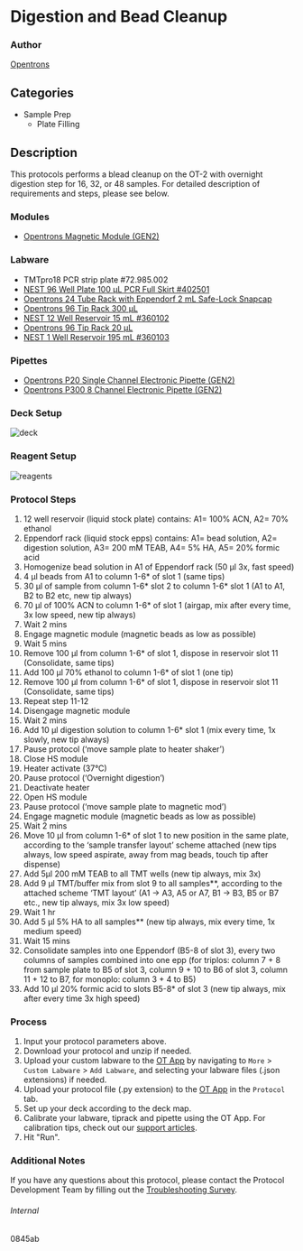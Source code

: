 # Digestion and Bead Cleanup


### Author
[Opentrons](https://opentrons.com/)


## Categories
* Sample Prep
	* Plate Filling


## Description
This protocols performs a blead cleanup on the OT-2 with overnight digestion step for 16, 32, or 48 samples. For detailed description of requirements and steps, please see below. 

### Modules
* [Opentrons Magnetic Module (GEN2)](https://shop.opentrons.com/magnetic-module-gen2/)


### Labware
* TMTpro18 PCR strip plate #72.985.002
* [NEST 96 Well Plate 100 µL PCR Full Skirt #402501](http://www.cell-nest.com/page94?_l=en&product_id=97&product_category=96)
* [Opentrons 24 Tube Rack with Eppendorf 2 mL Safe-Lock Snapcap](https://shop.opentrons.com/collections/opentrons-tips/products/tube-rack-set-1)
* [Opentrons 96 Tip Rack 300 µL](https://shop.opentrons.com/collections/opentrons-tips/products/opentrons-300ul-tips)
* [NEST 12 Well Reservoir 15 mL #360102](http://www.cell-nest.com/page94?_l=en&product_id=102)
* [Opentrons 96 Tip Rack 20 µL](https://shop.opentrons.com/collections/opentrons-tips/products/opentrons-10ul-tips)
* [NEST 1 Well Reservoir 195 mL #360103](http://www.cell-nest.com/page94?_l=en&product_id=102)


### Pipettes
* [Opentrons P20 Single Channel Electronic Pipette (GEN2)](https://shop.opentrons.com/single-channel-electronic-pipette-p20/)
* [Opentrons P300 8 Channel Electronic Pipette (GEN2)](https://shop.opentrons.com/8-channel-electronic-pipette/)


### Deck Setup
![deck](https://opentrons-protocol-library-website.s3.amazonaws.com/custom-README-images/0845ab/Screen+Shot+2023-12-10+at+9.35.34+PM.png)


### Reagent Setup
![reagents](https://s3.console.aws.amazon.com/s3/object/opentrons-protocol-library-website?region=us-east-1&prefix=custom-README-images/0845ab/Screen+Shot+2023-12-10+at+9.37.20+PM.png)


### Protocol Steps
1. 12 well reservoir (liquid stock plate) contains: A1= 100% ACN, A2= 70% ethanol
2. Eppendorf rack (liquid stock epps) contains: A1= bead solution, A2= digestion solution, A3= 200 mM TEAB, A4= 5% HA, A5= 20% formic acid
3. Homogenize bead solution in A1 of Eppendorf rack (50 µl 3x, fast speed)
4. 4 µl beads from A1 to column 1-6* of slot 1 (same tips)
5. 30 µl of sample from column 1-6* slot 2 to column 1-6* slot 1 (A1 to A1, B2 to B2 etc, new tip always)
6. 70 µl of 100% ACN to column 1-6* of slot 1 (airgap, mix after every time, 3x low speed, new tip always)
7. Wait 2 mins
8. Engage magnetic module (magnetic beads as low as possible)
9. Wait 5 mins
10. Remove 100 µl from column 1-6* of slot 1, dispose in reservoir slot 11 (Consolidate, same tips)
11. Add 100 µl 70% ethanol to column 1-6* of slot 1 (one tip)
12. Remove 100 µl from column 1-6* of slot 1, dispose in reservoir slot 11 (Consolidate, same tips)
13. Repeat step 11-12
14. Disengage magnetic module
15. Wait 2 mins
16. Add 10 µl digestion solution to column 1-6* slot 1 (mix every time, 1x slowly, new tip always)
17. Pause protocol (‘move sample plate to heater shaker’)
18. Close HS module
19. Heater activate (37°C)
20. Pause protocol (‘Overnight digestion’)
21. Deactivate heater
22. Open HS module
23. Pause protocol (‘move sample plate to magnetic mod’)
24. Engage magnetic module (magnetic beads as low as possible)
25. Wait 2 mins
26. Move 10 µl from column 1-6* of slot 1 to new position in the same plate, according to the ‘sample transfer layout’ scheme attached (new tips always, low speed aspirate, away from mag beads, touch tip after dispense)
27. Add 5µl 200 mM TEAB to all TMT wells (new tip always, mix 3x)
28. Add 9 µl TMT/buffer mix from slot 9 to all samples**, according to the attached scheme ‘TMT layout’ (A1 -> A3, A5 or A7, B1 -> B3, B5 or B7 etc., new tip always, mix 3x low speed)
29. Wait 1 hr
30. Add 5 µl 5% HA to all samples** (new tip always, mix every time, 1x medium speed)
31. Wait 15 mins
32. Consolidate samples into one Eppendorf (B5-8 of slot 3), every two columns of samples combined into one epp (for triplos: column 7 + 8 from sample plate to B5 of slot 3, column 9 + 10 to B6 of slot 3, column 11 + 12 to B7, for monoplo: column 3 + 4 to B5)
33. Add 10 µl 20% formic acid to slots B5-8* of slot 3 (new tip always, mix after every time 3x high speed)


### Process
1. Input your protocol parameters above.
2. Download your protocol and unzip if needed.
3. Upload your custom labware to the [OT App](https://opentrons.com/ot-app) by navigating to `More` > `Custom Labware` > `Add Labware`, and selecting your labware files (.json extensions) if needed.
4. Upload your protocol file (.py extension) to the [OT App](https://opentrons.com/ot-app) in the `Protocol` tab.
5. Set up your deck according to the deck map.
6. Calibrate your labware, tiprack and pipette using the OT App. For calibration tips, check out our [support articles](https://support.opentrons.com/en/collections/1559720-guide-for-getting-started-with-the-ot-2).
7. Hit "Run".


### Additional Notes
If you have any questions about this protocol, please contact the Protocol Development Team by filling out the [Troubleshooting Survey](https://protocol-troubleshooting.paperform.co/).


###### Internal
0845ab
